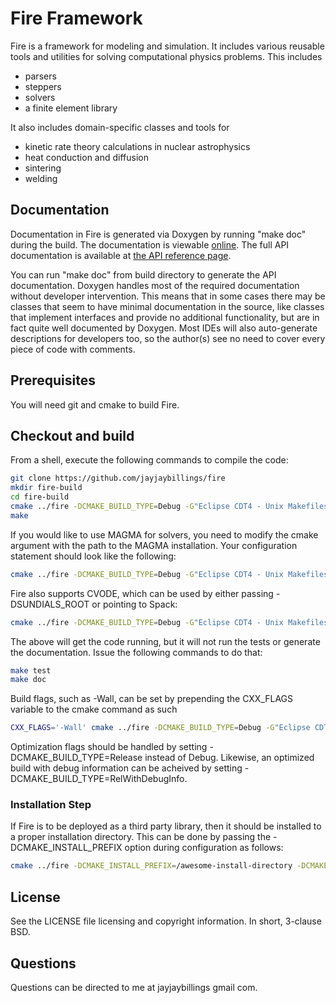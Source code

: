 # Fire Framework

Fire is a framework for modeling and simulation. It includes various reusable tools 
and utilities for solving computational physics problems. This includes
* parsers
* steppers
* solvers
* a finite element library

It also includes domain-specific classes and tools for
* kinetic rate theory calculations in nuclear astrophysics
* heat conduction and diffusion
* sintering
* welding

## Documentation

Documentation in Fire is generated via Doxygen by running "make doc" during the 
build. The documentation is viewable [online](http://www.jayjaybillings.com/fire). The
full API documentation is available at [the API reference page](http://www.jayjaybillings.com/fire/api/html/). 

You can run "make doc" from build directory to generate the API documentation. Doxygen handles most of the required documentation without developer 
intervention. This means that in some cases there may be classes that seem to 
have minimal documentation in the source, like classes that implement interfaces 
and provide no additional functionality, but are in fact quite well documented 
by Doxygen. Most IDEs will also auto-generate descriptions for developers too, 
so the author(s) see no need to cover every piece of code with comments.

## Prerequisites
You will need git and cmake to build Fire.

## Checkout and build

From a shell, execute the following commands to compile the code:


```bash
git clone https://github.com/jayjaybillings/fire
mkdir fire-build
cd fire-build
cmake ../fire -DCMAKE_BUILD_TYPE=Debug -G"Eclipse CDT4 - Unix Makefiles" -DCMAKE_ECLIPSE_VERSION=4.5
make
```

If you would like to use MAGMA for solvers, you need to modify the cmake
argument with the path to the MAGMA installation. Your configuration
statement should look like the following:

```bash
cmake ../fire -DCMAKE_BUILD_TYPE=Debug -G"Eclipse CDT4 - Unix Makefiles" -DCMAKE_ECLIPSE_VERSION=4.5 -DMAGMA_ROOT=/usr/local/lib
```

Fire also supports CVODE, which can be used by either passing -DSUNDIALS_ROOT or pointing to Spack:

```bash
cmake ../fire -DCMAKE_BUILD_TYPE=Debug -G"Eclipse CDT4 - Unix Makefiles" -DCMAKE_ECLIPSE_VERSION=4.5 -DMAGMA_ROOT=/usr/local/lib -DSPACK_ROOT=$HOME/spack
```

The above will get the code running, but it will not run the tests or generate the 
documentation. Issue the following commands to do that:
```bash
make test
make doc
```

Build flags, such as -Wall, can be set by prepending the CXX_FLAGS variable to 
the cmake command as such

```bash
CXX_FLAGS='-Wall' cmake ../fire -DCMAKE_BUILD_TYPE=Debug -G"Eclipse CDT4 - Unix Makefiles" -DCMAKE_ECLIPSE_VERSION=4.5
```

Optimization flags should be handled by setting -DCMAKE_BUILD_TYPE=Release 
instead of Debug. Likewise, an optimized build with debug information can be 
acheived by setting -DCMAKE_BUILD_TYPE=RelWithDebugInfo.

### Installation Step

If Fire is to be deployed as a third party library, then it should be installed to a proper installation directory. This can be done by passing the -DCMAKE_INSTALL_PREFIX option during configuration as follows:

```bash
cmake ../fire -DCMAKE_INSTALL_PREFIX=/awesome-install-directory -DCMAKE_BUILD_TYPE=Debug -G"Eclipse CDT4 - Unix Makefiles" -DCMAKE_ECLIPSE_VERSION=4.5 -DMAGMA_ROOT=/usr/local/lib
```

## License

See the LICENSE file licensing and copyright information. In short, 3-clause BSD.

## Questions
Questions can be directed to me at jayjaybillings <at> gmail <dot> com.
